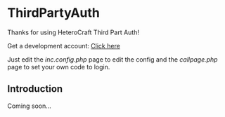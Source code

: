 # ThirdPartyAuth


Thanks for using HeteroCraft Third Part Auth!

Get a development account: [Click here](https://open.heterocraft.com/index.php?page=account)

Just edit the _inc.config.php_ page to edit the config and the _callpage.php_ page to set your own code to login.


## Introduction

Coming soon...
